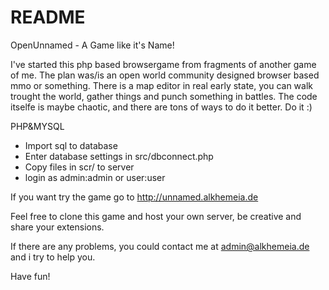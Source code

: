 # README #

OpenUnnamed - A Game like it's Name!

I've started this php based browsergame from fragments of another game of me. The plan was/is an open world community designed browser based mmo or something. There is a map editor in real early state, you can walk trought the world, gather things and punch something in battles. The code itselfe is maybe chaotic, and there are tons of ways to do it better. Do it :)

PHP&MYSQL
- Import sql to database
- Enter database settings in src/dbconnect.php
- Copy files in scr/ to server
- login as admin:admin or user:user

If you want try the game go to http://unnamed.alkhemeia.de

Feel free to clone this game and host your own server, be creative and share your extensions.

If there are any problems, you could contact me at admin@alkhemeia.de and i try to help you.

Have fun!
